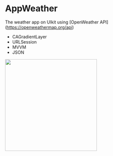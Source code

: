 # AppWeather

The weather app on UIkit using [OpenWeather API] (https://openweathermap.org/api)

- CAGradientLayer
- URLSession
- MVVM
- JSON

<img src="https://user-images.githubusercontent.com/81886542/130973282-0c424470-3579-49a5-a780-618333488dde.png" width="300" />



